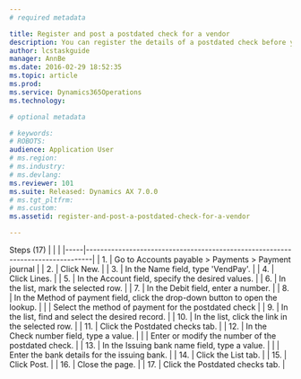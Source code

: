 ```yaml
---
# required metadata

title: Register and post a postdated check for a vendor
description: You can register the details of a postdated check before you issue the check to a vendor by using the journal voucher. You can also post the postdated check and generate financial transactions. Before you register and post a postdated check from a vendor, complete the following task: Set up postdated checks in the Cash and bank management page. The role of this task guide is Treasurer. This task uses the USMF demo company.
author: lcstaskguide
manager: AnnBe
ms.date: 2016-02-29 18:52:35
ms.topic: article
ms.prod: 
ms.service: Dynamics365Operations
ms.technology: 

# optional metadata

# keywords: 
# ROBOTS: 
audience: Application User
# ms.region: 
# ms.industry: 
# ms.devlang: 
ms.reviewer: 101
ms.suite: Released: Dynamics AX 7.0.0
# ms.tgt_pltfrm: 
# ms.custom: 
ms.assetid: register-and-post-a-postdated-check-for-a-vendor

---
```


Steps (17)
|     |                                                                                |
|-----|--------------------------------------------------------------------------------|
| 1.  | Go to Accounts payable &gt; Payments &gt; Payment journal                      |
| 2.  | Click New.                                                                     |
| 3.  | In the Name field, type 'VendPay'.                                             |
| 4.  | Click Lines.                                                                   |
| 5.  | In the Account field, specify the desired values.                              |
| 6.  | In the list, mark the selected row.                                            |
| 7.  | In the Debit field, enter a number.                                            |
| 8.  | In the Method of payment field, click the drop-down button to open the lookup. |
|     | Select the method of payment for the postdated check                           |
| 9.  | In the list, find and select the desired record.                               |
| 10. | In the list, click the link in the selected row.                               |
| 11. | Click the Postdated checks tab.                                                |
| 12. | In the Check number field, type a value.                                       |
|     | Enter or modify the number of the postdated check.                             |
| 13. | In the Issuing bank name field, type a value.                                  |
|     | Enter the bank details for the issuing bank.                                   |
| 14. | Click the List tab.                                                            |
| 15. | Click Post.                                                                    |
| 16. | Close the page.                                                                |
| 17. | Click the Postdated checks tab.                                                |



